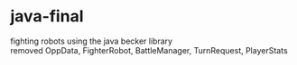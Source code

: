 # java-final
fighting robots using the java becker library  
removed OppData, FighterRobot, BattleManager, TurnRequest, PlayerStats
